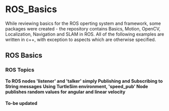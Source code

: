 # ROS_Basics
While reviewing basics for the ROS operting system and framework, some packages were created - the repository contains Basics, Motion, OpenCV, Localization, Navigation and SLAM in ROS. All of the following examples are written in c++, with exception to aspects which are otherwise specified.


## ROS Basics


### ROS Topics
**To ROS nodes 'listener' and 'talker' simply Publishing and Subscribing to String messages**
**Using TurtleSim environment, 'speed_pub' Node publishes random values for angular and linear velocity**

#### To-be updated
